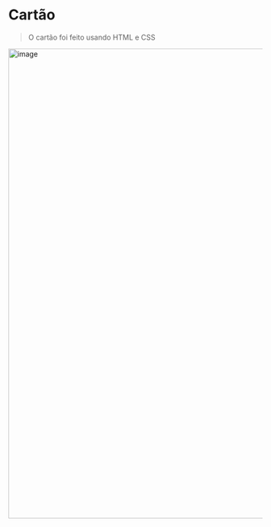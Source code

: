 # Cartão
> O cartão foi feito usando HTML e CSS
<img width="930" alt="image" src="https://github.com/user-attachments/assets/0c935d7d-2441-414b-a2f9-04924a03f190">

 
